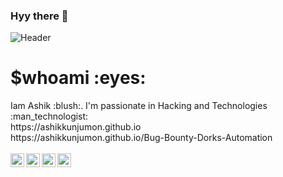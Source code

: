 ### Hyy there 👋

![Header](https://pa1.narvii.com/6336/6c38391afcbb374261f50d8b9ae498de31696b70_hq.gif)

<h1>$whoami :eyes:</h1>
Iam Ashik :blush:. I'm passionate in Hacking and Technologies :man_technologist:
<br />
https://ashikkunjumon.github.io
<br />
https://ashikkunjumon.github.io/Bug-Bounty-Dorks-Automation
<br />
<br />
<a href="https://twitter.com/ashikkunjumon3">
  <img align="left" alt="ashikkunjumon| Twitter" width="22px" src="https://cdn.jsdelivr.net/npm/simple-icons@v3/icons/twitter.svg" />
</a>
<a href="https://www.linkedin.com/in/ashikkunjumon/">
  <img align="left" alt="Linkedin" width="22px" src="https://cdn.jsdelivr.net/npm/simple-icons@v3/icons/linkedin.svg" />
</a>
<a href="https://www.instagram.com/aashique_k_/">
  <img align="left" alt="Instagram" width="22px" src="https://cdn.jsdelivr.net/npm/simple-icons@v3/icons/instagram.svg" />
</a>
<a href="https://www.facebook.com/aashque.k">
  <img align="left" alt=" Reddit" width="22px" src="https://cdn.jsdelivr.net/npm/simple-icons@v3/icons/facebook.svg" />

